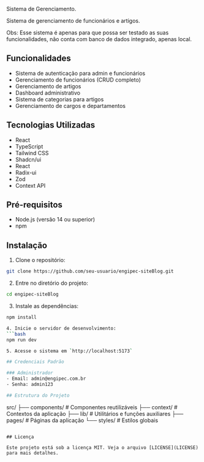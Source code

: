 Sistema de Gerenciamento.

Sistema de gerenciamento de funcionários e artigos.

Obs: Esse sistema é apenas para que possa ser testado as suas funcionalidades, não conta com banco de dados integrado, apenas local.

## Funcionalidades

- Sistema de autenticação para admin e funcionários
- Gerenciamento de funcionários (CRUD completo)
- Gerenciamento de artigos
- Dashboard administrativo
- Sistema de categorias para artigos
- Gerenciamento de cargos e departamentos

## Tecnologias Utilizadas

- React
- TypeScript
- Tailwind CSS
- Shadcn/ui
- React
- Radix-ui
- Zod
- Context API

## Pré-requisitos

- Node.js (versão 14 ou superior)
- npm

## Instalação

1. Clone o repositório:
```bash
git clone https://github.com/seu-usuario/engipec-siteBlog.git
```

2. Entre no diretório do projeto:
```bash
cd engipec-siteBlog
```

3. Instale as dependências:
```bash
npm install

4. Inicie o servidor de desenvolvimento:
```bash
npm run dev

5. Acesse o sistema em `http://localhost:5173`

## Credenciais Padrão

### Administrador
- Email: admin@engipec.com.br
- Senha: admin123

## Estrutura do Projeto

```
src/
  ├── components/     # Componentes reutilizáveis
  ├── context/       # Contextos da aplicação
  ├── lib/           # Utilitários e funções auxiliares
  ├── pages/         # Páginas da aplicação
  └── styles/        # Estilos globais
```

## Licença

Este projeto está sob a licença MIT. Veja o arquivo [LICENSE](LICENSE) para mais detalhes.
